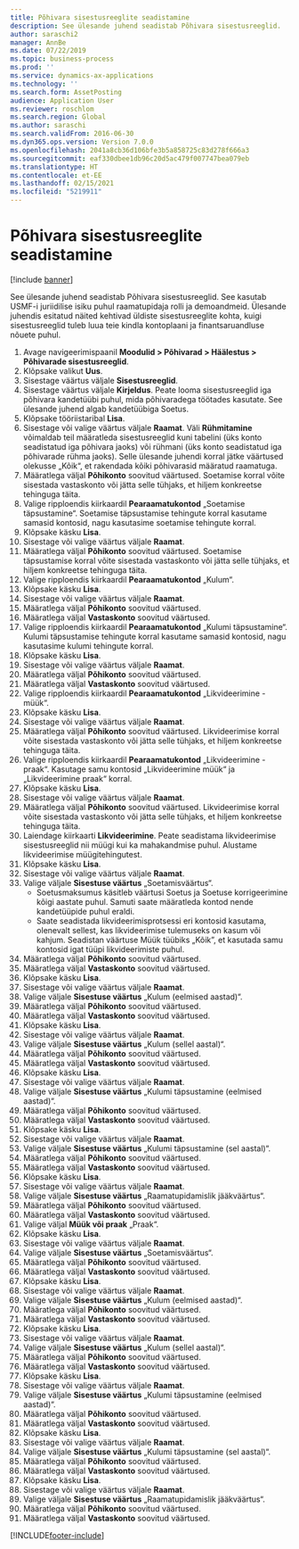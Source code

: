 ```yaml
---
title: Põhivara sisestusreeglite seadistamine
description: See ülesande juhend seadistab Põhivara sisestusreeglid.
author: saraschi2
manager: AnnBe
ms.date: 07/22/2019
ms.topic: business-process
ms.prod: ''
ms.service: dynamics-ax-applications
ms.technology: ''
ms.search.form: AssetPosting
audience: Application User
ms.reviewer: roschlom
ms.search.region: Global
ms.author: saraschi
ms.search.validFrom: 2016-06-30
ms.dyn365.ops.version: Version 7.0.0
ms.openlocfilehash: 2041a8cb36d106bfe3b5a858725c83d278f666a3
ms.sourcegitcommit: eaf330dbee1db96c20d5ac479f007747bea079eb
ms.translationtype: HT
ms.contentlocale: et-EE
ms.lasthandoff: 02/15/2021
ms.locfileid: "5219911"
---
```

# <a name="set-up-fixed-asset-posting-profiles"></a>Põhivara sisestusreeglite seadistamine

[!include [banner](../../includes/banner.md)]

See ülesande juhend seadistab Põhivara sisestusreeglid.  See kasutab USMF-i juriidilise isiku puhul raamatupidaja rolli ja demoandmeid.  Ülesande juhendis esitatud näited kehtivad üldiste sisestusreeglite kohta, kuigi sisestusreeglid tuleb luua teie kindla kontoplaani ja finantsaruandluse nõuete puhul.

1. Avage navigeerimispaanil **Moodulid > Põhivarad > Häälestus > Põhivarade sisestusreeglid**.
2. Klõpsake valikut **Uus**.
3. Sisestage väärtus väljale **Sisestusreeglid**.
4. Sisestage väärtus väljale **Kirjeldus**. Peate looma sisestusreeglid iga põhivara kandetüübi puhul, mida põhivaradega töötades kasutate. See ülesande juhend algab kandetüübiga Soetus.  
5. Klõpsake tööriistaribal **Lisa**.
6. Sisestage või valige väärtus väljale **Raamat**. Väli **Rühmitamine** võimaldab teil määratleda sisestusreeglid kuni tabelini (üks konto seadistatud iga põhivara jaoks) või rühmani (üks konto seadistatud iga põhivarade rühma jaoks). Selle ülesande juhendi korral jätke väärtused olekusse „Kõik“, et rakendada kõiki põhivarasid määratud raamatuga.  
7. Määratlega väljal **Põhikonto** soovitud väärtused. Soetamise korral võite sisestada vastaskonto või jätta selle tühjaks, et hiljem konkreetse tehinguga täita.    
8. Valige ripploendis kiirkaardil **Pearaamatukontod** „Soetamise täpsustamine“. Soetamise täpsustamise tehingute korral kasutame samasid kontosid, nagu kasutasime soetamise tehingute korral.  
9. Klõpsake käsku **Lisa**.
10. Sisestage või valige väärtus väljale **Raamat**.
11. Määratlega väljal **Põhikonto** soovitud väärtused. Soetamise täpsustamise korral võite sisestada vastaskonto või jätta selle tühjaks, et hiljem konkreetse tehinguga täita.    
12. Valige ripploendis kiirkaardil **Pearaamatukontod** „Kulum“.
13. Klõpsake käsku **Lisa**.
14. Sisestage või valige väärtus väljale **Raamat**.
15. Määratlega väljal **Põhikonto** soovitud väärtused.
16. Määratlega väljal **Vastaskonto** soovitud väärtused.
17. Valige ripploendis kiirkaardil **Pearaamatukontod** „Kulumi täpsustamine“. Kulumi täpsustamise tehingute korral kasutame samasid kontosid, nagu kasutasime kulumi tehingute korral.  
18. Klõpsake käsku **Lisa**.
19. Sisestage või valige väärtus väljale **Raamat**.
20. Määratlega väljal **Põhikonto** soovitud väärtused.
21. Määratlega väljal **Vastaskonto** soovitud väärtused.
22. Valige ripploendis kiirkaardil **Pearaamatukontod** „Likvideerimine - müük“.
23. Klõpsake käsku **Lisa**.
24. Sisestage või valige väärtus väljale **Raamat**.
25. Määratlega väljal **Põhikonto** soovitud väärtused. Likvideerimise korral võite sisestada vastaskonto või jätta selle tühjaks, et hiljem konkreetse tehinguga täita.  
26. Valige ripploendis kiirkaardil **Pearaamatukontod** „Likvideerimine - praak“. Kasutage samu kontosid „Likvideerimine müük“ ja „Likvideerimine praak“ korral.  
27. Klõpsake käsku **Lisa**.
28. Sisestage või valige väärtus väljale **Raamat**.
29. Määratlega väljal **Põhikonto** soovitud väärtused. Likvideerimise korral võite sisestada vastaskonto või jätta selle tühjaks, et hiljem konkreetse tehinguga täita.  
30. Laiendage kiirkaarti **Likvideerimine**. Peate seadistama likvideerimise sisestusreeglid nii müügi kui ka mahakandmise puhul.  Alustame likvideerimise müügitehingutest.  
31. Klõpsake käsku **Lisa**.
32. Sisestage või valige väärtus väljale **Raamat**.
33. Valige väljale **Sisestuse väärtus** „Soetamisväärtus“.
    * Soetusmaksumus käsitleb väärtusi Soetus ja Soetuse korrigeerimine kõigi aastate puhul. Samuti saate määratleda kontod nende kandetüüpide puhul eraldi.  
    * Saate seadistada likvideerimisprotsessi eri kontosid kasutama, olenevalt sellest, kas likvideerimise tulemuseks on kasum või kahjum. Seadistan väärtuse Müük tüübiks „Kõik”, et kasutada samu kontosid igat tüüpi likvideerimiste puhul.  
34. Määratlega väljal **Põhikonto** soovitud väärtused.
35. Määratlega väljal **Vastaskonto** soovitud väärtused.
36. Klõpsake käsku **Lisa**.
37. Sisestage või valige väärtus väljale **Raamat**.
38. Valige väljale **Sisestuse väärtus** „Kulum (eelmised aastad)“.  
38. Määratlega väljal **Põhikonto** soovitud väärtused.
39. Määratlega väljal **Vastaskonto** soovitud väärtused.
40. Klõpsake käsku **Lisa**.
41. Sisestage või valige väärtus väljale **Raamat**.
42. Valige väljale **Sisestuse väärtus** „Kulum (sellel aastal)“.
43. Määratlega väljal **Põhikonto** soovitud väärtused.
44. Määratlega väljal **Vastaskonto** soovitud väärtused.
45. Klõpsake käsku **Lisa**.
46. Sisestage või valige väärtus väljale **Raamat**.
47. Valige väljale **Sisestuse väärtus** „Kulumi täpsustamine (eelmised aastad)“.
48. Määratlega väljal **Põhikonto** soovitud väärtused.
49. Määratlega väljal **Vastaskonto** soovitud väärtused.
50. Klõpsake käsku **Lisa**.
51. Sisestage või valige väärtus väljale **Raamat**.
52. Valige väljale **Sisestuse väärtus** „Kulumi täpsustamine (sel aastal)“.
53. Määratlega väljal **Põhikonto** soovitud väärtused.
54. Määratlega väljal **Vastaskonto** soovitud väärtused.
55. Klõpsake käsku **Lisa**.
56. Sisestage või valige väärtus väljale **Raamat**.
57. Valige väljale **Sisestuse väärtus** „Raamatupidamislik jääkväärtus“.
58. Määratlega väljal **Põhikonto** soovitud väärtused.
59. Määratlega väljal **Vastaskonto** soovitud väärtused.
60. Valige väljal **Müük või praak** „Praak“.
61. Klõpsake käsku **Lisa**.
62. Sisestage või valige väärtus väljale **Raamat**.
63. Valige väljale **Sisestuse väärtus** „Soetamisväärtus“.
64. Määratlega väljal **Põhikonto** soovitud väärtused.
65. Määratlega väljal **Vastaskonto** soovitud väärtused.
66. Klõpsake käsku **Lisa**.
67. Sisestage või valige väärtus väljale **Raamat**.
67. Valige väljale **Sisestuse väärtus** „Kulum (eelmised aastad)“.  
68. Määratlega väljal **Põhikonto** soovitud väärtused.
69. Määratlega väljal **Vastaskonto** soovitud väärtused.
70. Klõpsake käsku **Lisa**.
71. Sisestage või valige väärtus väljale **Raamat**.
72. Valige väljale **Sisestuse väärtus** „Kulum (sellel aastal)“.
73. Määratlega väljal **Põhikonto** soovitud väärtused.
74. Määratlega väljal **Vastaskonto** soovitud väärtused.
75. Klõpsake käsku **Lisa**.
76. Sisestage või valige väärtus väljale **Raamat**.
77. Valige väljale **Sisestuse väärtus** „Kulumi täpsustamine (eelmised aastad)“.
78. Määratlega väljal **Põhikonto** soovitud väärtused.
79. Määratlega väljal **Vastaskonto** soovitud väärtused.
80. Klõpsake käsku **Lisa**.
81. Sisestage või valige väärtus väljale **Raamat**.
82. Valige väljale **Sisestuse väärtus** „Kulumi täpsustamine (sel aastal)“.
83. Määratlega väljal **Põhikonto** soovitud väärtused.
84. Määratlega väljal **Vastaskonto** soovitud väärtused.
85. Klõpsake käsku **Lisa**.
86. Sisestage või valige väärtus väljale **Raamat**.
87. Valige väljale **Sisestuse väärtus** „Raamatupidamislik jääkväärtus“.
88. Määratlega väljal **Põhikonto** soovitud väärtused.
89. Määratlega väljal **Vastaskonto** soovitud väärtused.



[!INCLUDE[footer-include](../../../includes/footer-banner.md)]